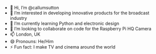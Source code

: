 - 👋 Hi, I’m @callumsutton
- 👀 I’m interested in developing innovative products for the broadcast industry
- 🌱 I’m currently learning Python and electronic design
- 💞️ I’m looking to collaborate on code for the Raspberry Pi HQ Camera
- 📫 London, UK
- 😄 Pronouns: He/Him
- ⚡ Fun fact: I make TV and cinema around the world

<!---
callumsutton/callumsutton is a ✨ special ✨ repository because its `README.md` (this file) appears on your GitHub profile.
You can click the Preview link to take a look at your changes.
--->
